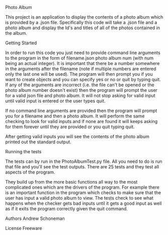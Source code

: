 Photo Album

This project is an application to display the contents of a photo album which is provided by a .json file.
Specifically this code will take a .json file and a photo album and display the Id's and titles of all of
the photos contained in the album.

Getting Started

  In order to run this code you just need to provide command line arguments to the program in the form of
filename.json photo album num (with num being an actual integer). It is important that there be a number somewhere
in the arguments after the filename (note if multiple numbers are entered only the last one will be used). The
program will then prompt you if you want to create objects and you can specify yes or no or quit by typing quit.
If any of the arguments are incorrect (i.e. the file can't be opened or the photo album number doesn't exist) then
the program will prompt the user for a valid json file and photo album. It will not stop asking for valid input until
valid input is entered or the user types quit.

  If no command line arguments are provided then the program will prompt you for a filename and then a photo album. It will
perform the same checking to look for valid inputs and if none are found it will keeps asking for them forever until they
are provided or you quit typing quit.

After getting valid inputs you will see the contents of the photo album printed out the standard output.


Running the tests

The tests can by run in the PhotoAlbumTest.py file. All you need to do is run that file and you'll see the test outputs. There are 25 
tests and they test all aspects of the program. 

They build up from the more basic functions all way to the most complicated ones which are the drivers of the program. For example there 
is an important function in the program which checks to make sure that the user has input a valid photo album to view. The tests check 
to see what happens when the checker gets bad inputs until it gets a good input as well as if it exits the program correctly given the quit command.


Authors
Andrew Schoneman

License
Freeware
